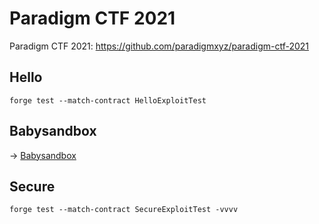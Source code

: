 # Paradigm CTF 2021

Paradigm CTF 2021: https://github.com/paradigmxyz/paradigm-ctf-2021

## Hello
```
forge test --match-contract HelloExploitTest
```

## Babysandbox
-> [Babysandbox](Babysandbox)

## Secure
```
forge test --match-contract SecureExploitTest -vvvv
```

